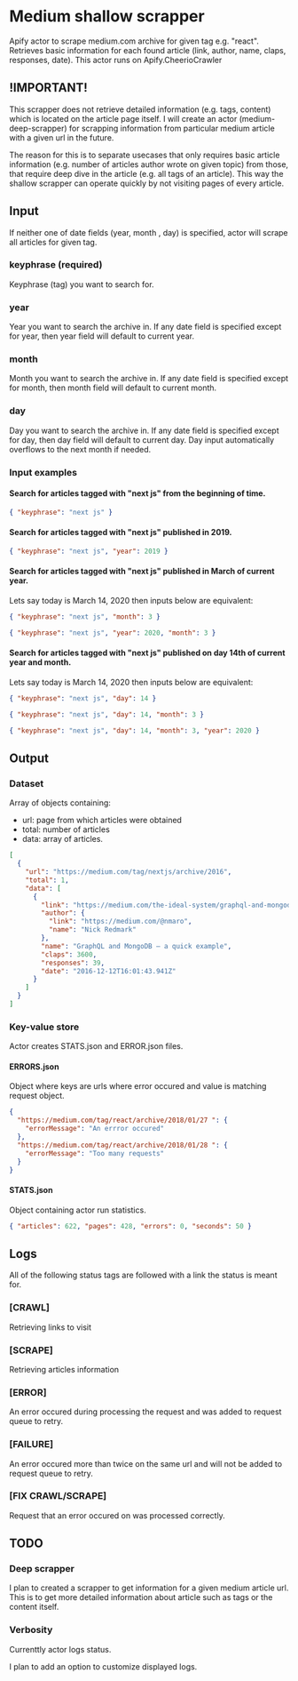 # Medium shallow scrapper

Apify actor to scrape medium.com archive for given tag e.g. "react". Retrieves basic information for each found article (link, author, name, claps, responses, date). This actor runs on Apify.CheerioCrawler

## !IMPORTANT!

This scrapper does not retrieve detailed information (e.g. tags, content) which is located on the article page itself. I will create an actor (medium-deep-scrapper) for scrapping information from particular medium article with a given url in the future.

The reason for this is to separate usecases that only requires basic article information (e.g. number of articles author wrote on given topic) from those, that require deep dive in the article (e.g. all tags of an article). This way the shallow scrapper can operate quickly by not visiting pages of every article.

## Input

If neither one of date fields (year, month , day) is specified, actor will scrape all articles for given tag.

### keyphrase (required)

Keyphrase (tag) you want to search for.

### year

Year you want to search the archive in. If any date field is specified except for year, then year field will default to current year.

### month

Month you want to search the archive in. If any date field is specified except for month, then month field will default to current month.

### day

Day you want to search the archive in. If any date field is specified except for day, then day field will default to current day. Day input automatically overflows to the next month if needed.

### Input examples

#### Search for articles tagged with "next js" from the beginning of time.

```json
{ "keyphrase": "next js" }
```

#### Search for articles tagged with "next js" published in 2019.

```json
{ "keyphrase": "next js", "year": 2019 }
```

#### Search for articles tagged with "next js" published in March of current year.

Lets say today is March 14, 2020 then inputs below are equivalent:

```json
{ "keyphrase": "next js", "month": 3 }
```

```json
{ "keyphrase": "next js", "year": 2020, "month": 3 }
```

#### Search for articles tagged with "next js" published on day 14th of current year and month.

Lets say today is March 14, 2020 then inputs below are equivalent:

```json
{ "keyphrase": "next js", "day": 14 }
```

```json
{ "keyphrase": "next js", "day": 14, "month": 3 }
```

```json
{ "keyphrase": "next js", "day": 14, "month": 3, "year": 2020 }
```

## Output

### Dataset

Array of objects containing:

- url: page from which articles were obtained
- total: number of articles
- data: array of articles.

```json
[
  {
    "url": "https://medium.com/tag/nextjs/archive/2016",
    "total": 1,
    "data": [
      {
        "link": "https://medium.com/the-ideal-system/graphql-and-mongodb-a-quick-example-34643e637e49",
        "author": {
          "link": "https://medium.com/@nmaro",
          "name": "Nick Redmark"
        },
        "name": "GraphQL and MongoDB — a quick example",
        "claps": 3600,
        "responses": 39,
        "date": "2016-12-12T16:01:43.941Z"
      }
    ]
  }
]
```

### Key-value store

Actor creates STATS.json and ERROR.json files.

#### ERRORS.json

Object where keys are urls where error occured and value is matching request object.

```json
{
  "https://medium.com/tag/react/archive/2018/01/27 ": {
    "errorMessage": "An errror occured"
  },
  "https://medium.com/tag/react/archive/2018/01/28 ": {
    "errorMessage": "Too many requests"
  }
}
```

#### STATS.json

Object containing actor run statistics.

```json
{ "articles": 622, "pages": 428, "errors": 0, "seconds": 50 }
```

## Logs

All of the following status tags are followed with a link the status is meant for.

### [CRAWL]

Retrieving links to visit

### [SCRAPE]

Retrieving articles information

### [ERROR]

An error occured during processing the request and was added to request queue to retry.

### [FAILURE]

An error occured more than twice on the same url and will not be added to request queue to retry.

### [FIX CRAWL/SCRAPE]

Request that an error occured on was processed correctly.

## TODO

### Deep scrapper

I plan to created a scrapper to get information for a given medium article url. This is to get more detailed information about article such as tags or the content itself.

### Verbosity

Currenttly actor logs status.

I plan to add an option to customize displayed logs.
